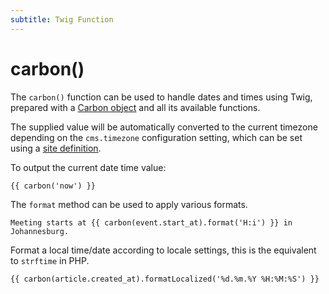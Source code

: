 ```yaml
---
subtitle: Twig Function
---
```

# carbon()

The `carbon()` function can be used to handle dates and times using Twig, prepared with a [Carbon object](https://carbon.nesbot.com/docs/) and all its available functions.

The supplied value will be automatically converted to the current timezone depending on the `cms.timezone` configuration setting, which can be set using a [site definition](../../cms/resources/multisite.md).

To output the current date time value:

```twig
{{ carbon('now') }}
```

The `format` method can be used to apply various formats.

```twig
Meeting starts at {{ carbon(event.start_at).format('H:i') }} in Johannesburg.
```

Format a local time/date according to locale settings, this is the equivalent to `strftime` in PHP.

```twig
{{ carbon(article.created_at).formatLocalized('%d.%m.%Y %H:%M:%S') }}
```

